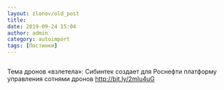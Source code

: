 ```yaml
---
layout: zlonov/old_post
title: 
date: 2019-09-24 15:04
author: admin
category: autoimport
tags: [Постинки]
---
```

<!-- wp:image {"id":73277, "align": "center"} -->
<div class="wp-block-image"><figure class="aligncenter"><img src="/assets/uploads/8893000001378339484.png" alt="" class="wp-image-73277" /></figure></div>
<!-- /wp:image -->


Тема дронов «взлетела»: Сибинтек создает для Роснефти платформу управления сотнями дронов  <a href="http://bit.ly/2mlu4uG">http://bit.ly/2mlu4uG</a>


